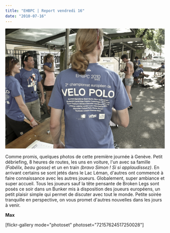 ```yaml
---
title: "EHBPC | Report vendredi 16"
date: "2010-07-16"
---
```


![](images/ehbpc-5.jpg "ehbpc-5")

Comme promis, quelques photos de cette première journée à Genève. Petit débriefing, 8 heures de routes, les uns en voiture, l'un avec sa famille _(Fabélix, beau gosse)_ et un en train _(bravo Simon ! Si si applaudissez)_. En arrivant certains se sont jetés dans le Lac Léman, d'autres ont commencé à faire connaissance avec les autres joueurs. Globalement, super ambiance et super accueil. Tous les joueurs sauf la tête pensante de Broken Legs sont posés ce soir dans un Bunker mis à disposition des joueurs européens, un petit plaisir simple qui permet de discuter avec tout le monde. Petite soirée tranquille en perspective, on vous promet d'autres nouvelles dans les jours à venir.

**Max**

\[flickr-gallery mode="photoset" photoset="72157624517250028"\]
